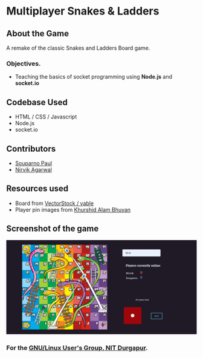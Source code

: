 # Multiplayer Snakes & Ladders

## About the Game

A remake of the classic Snakes and Ladders Board game.

### Objectives.

- Teaching the basics of socket programming using **Node.js** and **socket.io**

## Codebase Used

- HTML / CSS / Javascript
- Node.js
- socket.io

## Contributors

- [Souparno Paul](https://www.github.com/Soupaul)
- [Nirvik Agarwal](https://www.github.com/nirvikagarwal)

## Resources used

- Board from [VectorStock / vable](https://www.vectorstock.com/royalty-free-vector/snake-and-ladder-and-rocket-game-vector-8154064%22)
- Player pin images from [Khurshid Alam Bhuyan](https://opengameart.org/users/khurs10101)

## Screenshot of the game

![working image](snakes_and_ladders.png)

### For the [GNU/Linux User's Group, NIT Durgapur](https://www.github.com/lugnitdgp).
